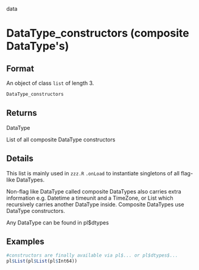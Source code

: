 data

# DataType_constructors (composite DataType's)

## Format

An object of class `list` of length 3.

```r
DataType_constructors
```

## Returns

DataType

List of all composite DataType constructors

## Details

This list is mainly used in `zzz.R`  `.onLoad` to instantiate singletons of all flag-like DataTypes.

Non-flag like DataType called composite DataTypes also carries extra information e.g. Datetime a timeunit and a TimeZone, or List which recursively carries another DataType inside. Composite DataTypes use DataType constructors.

Any DataType can be found in pl$dtypes

## Examples

```r
#constructors are finally available via pl$... or pl$dtypes$...
pl$List(pl$List(pl$Int64))
```
